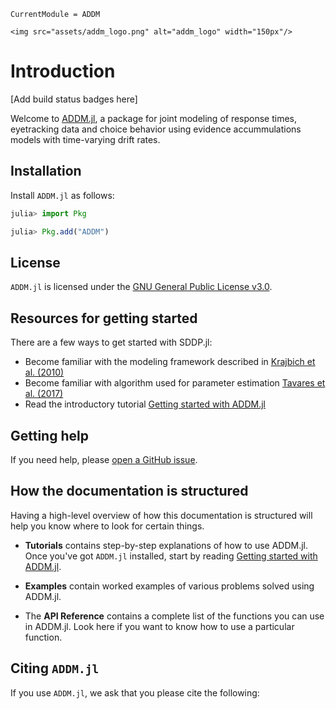 ```@meta
CurrentModule = ADDM
```

```@raw html
<img src="assets/addm_logo.png" alt="addm_logo" width="150px"/>
```

# Introduction

[Add build status badges here]

Welcome to [ADDM.jl](https://github.com/aDDM-Toolbox/ADDM.jl), a package for 
joint modeling of response times, eyetracking data and choice behavior using
evidence accummulations models with time-varying drift rates. 

## Installation

Install `ADDM.jl` as follows:

```julia
julia> import Pkg

julia> Pkg.add("ADDM")
```

## License

`ADDM.jl` is licensed under the [GNU General Public License v3.0](https://github.com/aDDM-Toolbox/ADDM.jl/blob/main/LICENSE).

## Resources for getting started

There are a few ways to get started with SDDP.jl:

 * Become familiar with the modeling framework described in 
 [Krajbich et al. (2010)](https://www.nature.com/articles/nn.2635)
 * Become familiar with algorithm used for parameter estimation 
 [Tavares et al. (2017)](https://www.frontiersin.org/articles/10.3389/fnins.2017.00468/full)
 * Read the introductory tutorial [Getting started with ADDM.jl](@ref)

## Getting help

If you need help, please [open a GitHub issue](https://github.com/aDDM-Toolbox/ADDM.jl/issues/new).

## How the documentation is structured

Having a high-level overview of how this documentation is structured will help
you know where to look for certain things.

* **Tutorials** contains step-by-step explanations of how to use ADDM.jl. Once
  you've got `ADDM.jl` installed, start by reading [Getting started with ADDM.jl](@ref).

* **Examples** contain worked examples of various problems solved using ADDM.jl.

* The **API Reference** contains a complete list of the functions you can use in
  ADDM.jl. Look here if you want to know how to use a particular function.

## Citing `ADDM.jl`

If you use `ADDM.jl`, we ask that you please cite the following:

